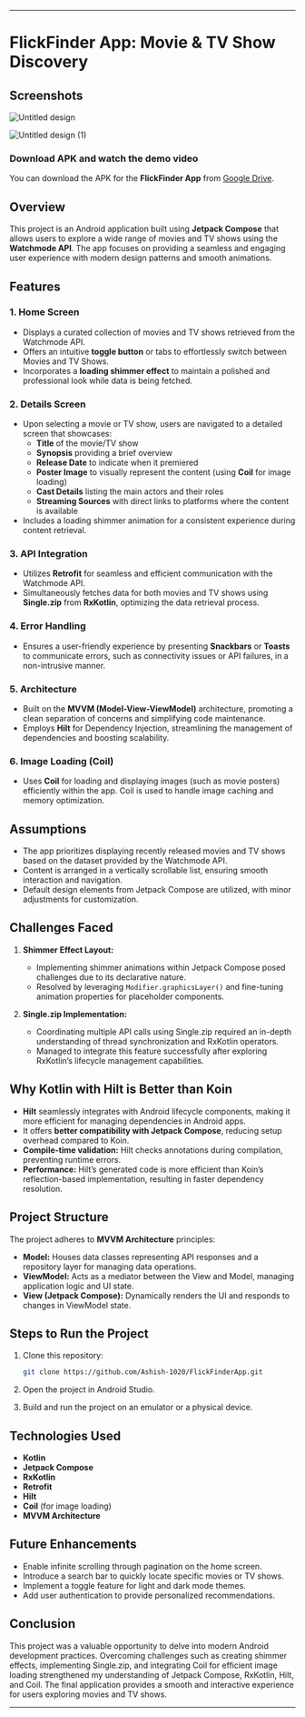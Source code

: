 
---

# FlickFinder App: Movie & TV Show Discovery

## Screenshots

![Untitled design](https://github.com/user-attachments/assets/140d5237-9d22-4b23-9ad9-c68532f2f792)

![Untitled design (1)](https://github.com/user-attachments/assets/263dc0dd-ed5f-4399-91ad-4b29863621ca)

### Download APK and watch the demo video 
You can download the APK for the **FlickFinder App** from [Google Drive](https://drive.google.com/drive/folders/1vqBu_kiWAyYSWLFoElVsrtIxkCOFOn-g).

## Overview
This project is an Android application built using **Jetpack Compose** that allows users to explore a wide range of movies and TV shows using the **Watchmode API**. The app focuses on providing a seamless and engaging user experience with modern design patterns and smooth animations.

## Features

### 1. Home Screen
- Displays a curated collection of movies and TV shows retrieved from the Watchmode API.
- Offers an intuitive **toggle button** or tabs to effortlessly switch between Movies and TV Shows.
- Incorporates a **loading shimmer effect** to maintain a polished and professional look while data is being fetched.

### 2. Details Screen
- Upon selecting a movie or TV show, users are navigated to a detailed screen that showcases:
  - **Title** of the movie/TV show
  - **Synopsis** providing a brief overview
  - **Release Date** to indicate when it premiered
  - **Poster Image** to visually represent the content (using **Coil** for image loading)
  - **Cast Details** listing the main actors and their roles
  - **Streaming Sources** with direct links to platforms where the content is available
- Includes a loading shimmer animation for a consistent experience during content retrieval.

### 3. API Integration
- Utilizes **Retrofit** for seamless and efficient communication with the Watchmode API.
- Simultaneously fetches data for both movies and TV shows using **Single.zip** from **RxKotlin**, optimizing the data retrieval process.

### 4. Error Handling
- Ensures a user-friendly experience by presenting **Snackbars** or **Toasts** to communicate errors, such as connectivity issues or API failures, in a non-intrusive manner.

### 5. Architecture
- Built on the **MVVM (Model-View-ViewModel)** architecture, promoting a clean separation of concerns and simplifying code maintenance.
- Employs **Hilt** for Dependency Injection, streamlining the management of dependencies and boosting scalability.

### 6. Image Loading (Coil)
- Uses **Coil** for loading and displaying images (such as movie posters) efficiently within the app. Coil is used to handle image caching and memory optimization.

## Assumptions
- The app prioritizes displaying recently released movies and TV shows based on the dataset provided by the Watchmode API.
- Content is arranged in a vertically scrollable list, ensuring smooth interaction and navigation.
- Default design elements from Jetpack Compose are utilized, with minor adjustments for customization.

## Challenges Faced

1. **Shimmer Effect Layout:**
   - Implementing shimmer animations within Jetpack Compose posed challenges due to its declarative nature.
   - Resolved by leveraging `Modifier.graphicsLayer()` and fine-tuning animation properties for placeholder components.

2. **Single.zip Implementation:**
   - Coordinating multiple API calls using Single.zip required an in-depth understanding of thread synchronization and RxKotlin operators.
   - Managed to integrate this feature successfully after exploring RxKotlin’s lifecycle management capabilities.

## Why Kotlin with Hilt is Better than Koin

- **Hilt** seamlessly integrates with Android lifecycle components, making it more efficient for managing dependencies in Android apps.
- It offers **better compatibility with Jetpack Compose**, reducing setup overhead compared to Koin.
- **Compile-time validation:** Hilt checks annotations during compilation, preventing runtime errors.
- **Performance:** Hilt’s generated code is more efficient than Koin’s reflection-based implementation, resulting in faster dependency resolution.

## Project Structure
The project adheres to **MVVM Architecture** principles:
- **Model:** Houses data classes representing API responses and a repository layer for managing data operations.
- **ViewModel:** Acts as a mediator between the View and Model, managing application logic and UI state.
- **View (Jetpack Compose):** Dynamically renders the UI and responds to changes in ViewModel state.

## Steps to Run the Project

1. Clone this repository:
   ```bash
   git clone https://github.com/Ashish-1020/FlickFinderApp.git
   ```

2. Open the project in Android Studio.

3. Build and run the project on an emulator or a physical device.

## Technologies Used
- **Kotlin**
- **Jetpack Compose**
- **RxKotlin**
- **Retrofit**
- **Hilt**
- **Coil** (for image loading)
- **MVVM Architecture**

## Future Enhancements
- Enable infinite scrolling through pagination on the home screen.
- Introduce a search bar to quickly locate specific movies or TV shows.
- Implement a toggle feature for light and dark mode themes.
- Add user authentication to provide personalized recommendations.

## Conclusion
This project was a valuable opportunity to delve into modern Android development practices. Overcoming challenges such as creating shimmer effects, implementing Single.zip, and integrating Coil for efficient image loading strengthened my understanding of Jetpack Compose, RxKotlin, Hilt, and Coil. The final application provides a smooth and interactive experience for users exploring movies and TV shows.

---


